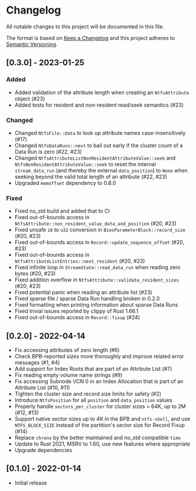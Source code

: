 # Changelog
All notable changes to this project will be documented in this file.

The format is based on [Keep a Changelog](http://keepachangelog.com/en/1.0.0/)
and this project adheres to [Semantic Versioning](https://semver.org/spec/v2.0.0.html).


## [0.3.0] - 2023-01-25

### Added
- Added validation of the attribute length when creating an `NtfsAttribute` object (#23)
- Added tests for resident and non-resident read/seek semantics (#23)

### Changed
- Changed `NtfsFile::data` to look up attribute names case-insensitively (#17)
- Changed `NtfsDataRuns::next` to bail out early if the cluster count of a Data Run is zero (#22, #23)
- Changed `NtfsAttributeListNonResidentAttributeValue::seek` and `NtfsNonResidentAttributeValue::seek` to reset the internal `stream_data_run` (and thereby the external `data_position`) to `None` when seeking beyond the valid total length of an attribute (#22, #23)
- Upgraded `memoffset` dependency to 0.8.0

### Fixed
- Fixed no_std build and added that to CI
- Fixed out-of-bounds access in `NtfsAttribute::non_resident_value_data_and_position` (#20, #23)
- Fixed unsafe `i8` to `u32` conversion in `BiosParameterBlock::record_size` (#20, #23)
- Fixed out-of-bounds access in `Record::update_sequence_offset` (#20, #23)
- Fixed out-of-bounds access in `NtfsAttributeListEntries::next_resident` (#20, #23)
- Fixed infinite loop in `StreamState::read_data_run` when reading zero bytes (#20, #23)
- Fixed addition overflow in `NtfsAttribute::validate_resident_sizes` (#20, #23)
- Fixed potential panic when reading an attribute list (#23)
- Fixed sparse file / sparse Data Run handling broken in 0.2.0
- Fixed formatting when printing information about sparse Data Runs
- Fixed trivial issues reported by clippy of Rust 1.66.1
- Fixed out-of-bounds access in `Record::fixup` (#24)


## [0.2.0] - 2022-04-14
- Fix accessing attributes of zero length (#6)
- Check BPB-reported sizes more thoroughly and improve related error messages (#1, #4)
- Add support for Index Roots that are part of an Attribute List (#7)
- Fix reading empty volume name strings (#9)
- Fix accessing Subnode VCN 0 in an Index Allocation that is part of an Attribute List (#10, #11)
- Tighten the cluster size and record size limits for safety (#2)
- Introduce `NtfsPosition` for all `position` and `data_position` values
- Properly handle `sectors_per_cluster` for cluster sizes > 64K, up to 2M (#12, #13)
- Support native sector sizes up to 4K in the BPB and `ntfs-shell`, and use `NTFS_BLOCK_SIZE` instead of the partition's sector size for Record Fixup (#14)
- Replace `chrono` by the better maintained and no_std compatible `time`
- Update to Rust 2021, MSRV to 1.60, use new features where appropriate
- Upgrade dependencies


## [0.1.0] - 2022-01-14
- Initial release
